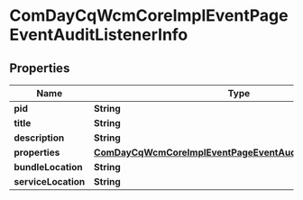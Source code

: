 

# ComDayCqWcmCoreImplEventPageEventAuditListenerInfo

## Properties

Name | Type | Description | Notes
------------ | ------------- | ------------- | -------------
**pid** | **String** |  |  [optional]
**title** | **String** |  |  [optional]
**description** | **String** |  |  [optional]
**properties** | [**ComDayCqWcmCoreImplEventPageEventAuditListenerProperties**](ComDayCqWcmCoreImplEventPageEventAuditListenerProperties.md) |  |  [optional]
**bundleLocation** | **String** |  |  [optional]
**serviceLocation** | **String** |  |  [optional]



